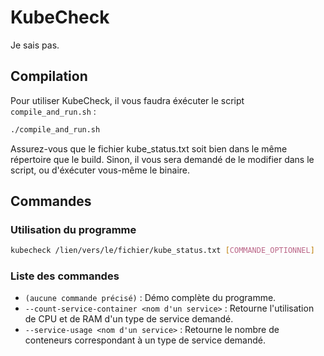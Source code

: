 # KubeCheck
Je sais pas.
## Compilation
Pour utiliser KubeCheck, il vous faudra éxécuter le script `compile_and_run.sh` :
```bash
./compile_and_run.sh
```
Assurez-vous que le fichier kube_status.txt soit bien dans le même répertoire que le build. Sinon, il vous sera demandé de le modifier dans le script, ou d'éxécuter vous-même le binaire.

## Commandes
### Utilisation du programme
```bash
kubecheck /lien/vers/le/fichier/kube_status.txt [COMMANDE_OPTIONNEL]
```
### Liste des commandes
- `(aucune commande précisé)` : Démo complète du programme.
- `--count-service-container <nom d'un service>` : Retourne l'utilisation de CPU et de RAM d'un type de service demandé.
- `--service-usage <nom d'un service>` : Retourne le nombre de conteneurs correspondant à un type de service demandé.
